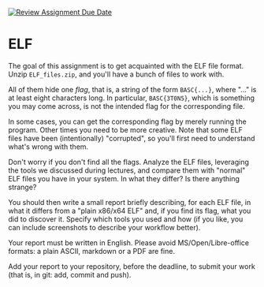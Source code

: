 [![Review Assignment Due Date](https://classroom.github.com/assets/deadline-readme-button-22041afd0340ce965d47ae6ef1cefeee28c7c493a6346c4f15d667ab976d596c.svg)](https://classroom.github.com/a/1G6x6XSo)
# ELF

The goal of this assignment is to get acquainted with the ELF file format.
Unzip `ELF_files.zip`, and you'll have a bunch of files to work with.

All of them hide one *flag*, that is, a string of the form `BASC{...}`,
where "..." is at least eight characters long. In particular, `BASC{3T0N5}`,
which is something you may come across, is not the intended flag for the
corresponding file.

In some cases, you can get the corresponding flag by merely running the program.
Other times you need to be more creative. Note that some ELF files have been
(intentionally) "corrupted", so you'll first need to understand what's wrong
with them.

Don't worry if you don't find all the flags. Analyze the ELF files, leveraging
the tools we discussed during lectures, and compare them with "normal" ELF files
you have in your system. In what they differ? Is there anything strange?

You should then write a small report briefly describing, for each ELF file, in
what it differs from a "plain x86/x64 ELF" and, if you find its flag, what you
did to discover it.
Specify which tools you used and how (if you like, you can include screenshots
to describe your workflow better).

Your report must be written in English. Please avoid MS/Open/Libre-office formats: a plain ASCII, markdown or a PDF are fine.

Add your report to your repository, before the deadline, to submit your work
(that is, in git: add, commit and push).

